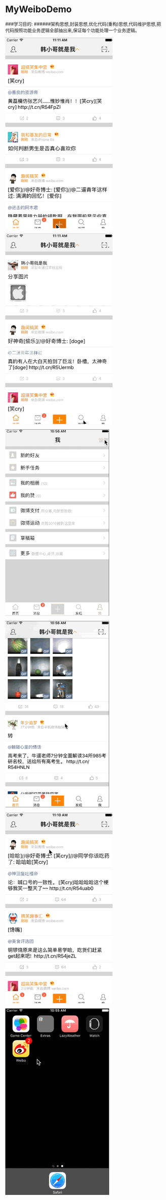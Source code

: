 # MyWeiboDemo

###学习目的:
######架构思想,封装思想,优化代码(重构)思想,代码维护思想,把代码按照功能业务逻辑全部抽出来,保证每个功能处理一个业务逻辑。

![](https://github.com/fuely/MyWeiboDemo/raw/master/screenshots/sent.gif)

![](https://github.com/fuely/MyWeiboDemo/raw/master/screenshots/discover.gif)

![](https://github.com/fuely/MyWeiboDemo/raw/master/screenshots/fontSize.gif)

![](https://github.com/fuely/MyWeiboDemo/raw/master/screenshots/moreData.gif)

![](https://github.com/fuely/MyWeiboDemo/raw/master/screenshots/newData.gif)

![](https://github.com/fuely/MyWeiboDemo/raw/master/screenshots/popView.gif)